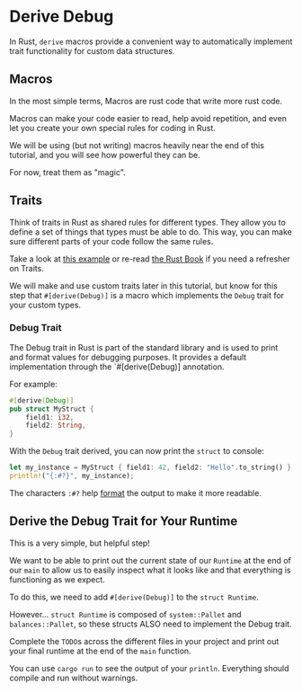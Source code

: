 # Derive Debug

In Rust, `derive` macros provide a convenient way to automatically implement trait functionality for custom data structures.

## Macros

In the most simple terms, Macros are rust code that write more rust code.

Macros can make your code easier to read, help avoid repetition, and even let you create your own special rules for coding in Rust.

We will be using (but not writing) macros heavily near the end of this tutorial, and you will see how powerful they can be.

For now, treat them as "magic".

## Traits

Think of traits in Rust as shared rules for different types. They allow you to define a set of things that types must be able to do. This way, you can make sure different parts of your code follow the same rules.

Take a look at [this example](https://doc.rust-lang.org/rust-by-example/trait.html) or re-read [the Rust Book](https://doc.rust-lang.org/book/ch10-02-traits.html) if you need a refresher on Traits.

We will make and use custom traits later in this tutorial, but know for this step that `#[derive(Debug)]` is a macro which implements the `Debug` trait for your custom types.

### Debug Trait

The Debug trait in Rust is part of the standard library and is used to print and format values for debugging purposes. It provides a default implementation through the `#[derive(Debug)] annotation.

For example:

```rust
#[derive(Debug)]
pub struct MyStruct {
    field1: i32,
    field2: String,
}
```

With the `Debug` trait derived, you can now print the `struct` to console:

```rust
let my_instance = MyStruct { field1: 42, field2: "Hello".to_string() };
println!("{:#?}", my_instance);
```

The characters `:#?` help [format](https://doc.rust-lang.org/std/fmt/) the output to make it more readable.

## Derive the Debug Trait for Your Runtime

This is a very simple, but helpful step!

We want to be able to print out the current state of our `Runtime` at the end of our `main` to allow us to easily inspect what it looks like and that everything is functioning as we expect.

To do this, we need to add `#[derive(Debug)]` to the `struct Runtime`.

However... `struct Runtime` is composed of `system::Pallet` and `balances::Pallet`, so these structs ALSO need to implement the Debug trait.

Complete the `TODO`s across the different files in your project and print out your final runtime at the end of the `main` function.

You can use `cargo run` to see the output of your `println`. Everything should compile and run without warnings.
